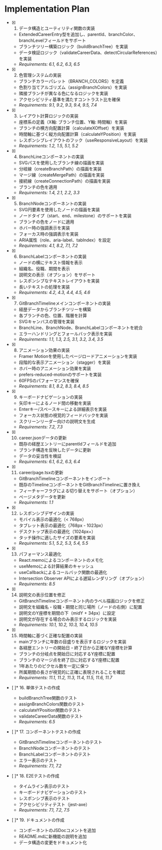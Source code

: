 # Implementation Plan

- [x] 1. データ構造とユーティリティ関数の実装


  - ExtendedCareerEntry型を追加し、parentId、branchColor、branchLevelフィールドをサポート
  - ブランチツリー構築ロジック（buildBranchTree）を実装
  - データ検証ロジック（validateCareerData、detectCircularReferences）を実装
  - _Requirements: 6.1, 6.2, 6.3, 6.5_

- [x] 2. 色管理システムの実装


  - ブランチカラーパレット（BRANCH_COLORS）を定義
  - 色割り当てアルゴリズム（assignBranchColors）を実装
  - 隣接ブランチが異なる色になるロジックを実装
  - アクセシビリティ基準を満たすコントラスト比を確保
  - _Requirements: 9.1, 9.2, 9.3, 9.4, 9.5, 7.4_

- [x] 3. レイアウト計算ロジックの実装


  - 座標系の定義（X軸: ブランチ位置、Y軸: 時間軸）を実装
  - ブランチの横方向配置計算（calculateXOffset）を実装
  - 時間軸に基づく縦方向配置計算（calculateYPosition）を実装
  - レスポンシブレイアウトのフック（useResponsiveLayout）を実装
  - _Requirements: 1.2, 1.5, 5.1, 5.2_

- [x] 4. BranchLineコンポーネントの実装


  - SVGパスを使用したブランチ線の描画を実装
  - 分岐線（createBranchPath）の描画を実装
  - マージ線（createMergePath）の描画を実装
  - 接続線（createConnectionPath）の描画を実装
  - ブランチの色を適用
  - _Requirements: 1.4, 2.1, 2.2, 3.3_

- [x] 5. BranchNodeコンポーネントの実装


  - SVG円要素を使用したノードの描画を実装
  - ノードタイプ（start、end、milestone）のサポートを実装
  - ブランチの色をノードに適用
  - ホバー時の強調表示を実装
  - フォーカス時の強調表示を実装
  - ARIA属性（role、aria-label、tabIndex）を設定
  - _Requirements: 4.1, 8.2, 7.1, 7.2_

- [x] 6. BranchLabelコンポーネントの実装


  - ノードの横にテキスト情報を表示
  - 組織名、役職、期間を表示
  - 説明文の表示（オプション）をサポート
  - レスポンシブなテキストレイアウトを実装
  - 長いテキストの処理を実装
  - _Requirements: 4.2, 4.3, 4.4, 4.5, 4.6_


- [x] 7. GitBranchTimelineメインコンポーネントの実装


  - 経歴データからブランチツリーを構築
  - 各ブランチの色、位置、階層を計算
  - SVGキャンバスの管理を実装
  - BranchLine、BranchNode、BranchLabelコンポーネントを統合
  - エラーハンドリングとフォールバック表示を実装
  - _Requirements: 1.1, 1.3, 2.5, 3.1, 3.2, 3.4, 3.5_

- [x] 8. アニメーション効果の実装


  - Framer Motionを使用したページロードアニメーションを実装
  - 段階的な表示アニメーション（stagger）を実装
  - ホバー時のアニメーション効果を実装
  - prefers-reduced-motionのサポートを実装
  - 60FPSのパフォーマンスを確保
  - _Requirements: 8.1, 8.2, 8.3, 8.4, 8.5_

- [x] 9. キーボードナビゲーションの実装


  - 矢印キーによるノード間の移動を実装
  - Enterキー/スペースキーによる詳細表示を実装
  - フォーカス状態の視覚的フィードバックを実装
  - スクリーンリーダー向けの説明文を生成
  - _Requirements: 7.2, 7.3_

- [x] 10. career.jsonデータの更新


  - 既存の経歴エントリーにparentIdフィールドを追加
  - ブランチ構造を反映したデータに更新
  - データの妥当性を検証
  - _Requirements: 6.1, 6.2, 6.3, 6.4_

- [x] 11. career/page.tsxの更新


  - GitBranchTimelineコンポーネントをインポート
  - 既存のTimelineコンポーネントをGitBranchTimelineに置き換え
  - フィーチャーフラグによる切り替えをサポート（オプション）
  - ページメタデータを更新
  - _Requirements: 1.1_

- [x] 12. レスポンシブデザインの実装

  - モバイル表示の最適化（< 768px）
  - タブレット表示の最適化（768px - 1023px）
  - デスクトップ表示の最適化（1024px+）
  - タッチ操作に適したサイズの要素を実装
  - _Requirements: 5.1, 5.2, 5.3, 5.4, 5.5_


- [x] 13. パフォーマンス最適化

  - React.memoによるコンポーネントのメモ化
  - useMemoによる計算結果のキャッシュ
  - useCallbackによるコールバック関数の最適化
  - Intersection Observer APIによる遅延レンダリング（オプション）
  - _Requirements: 8.5_

- [x] 14. 説明文の表示位置を修正



  - GitBranchTimelineコンポーネント内のラベル描画ロジックを修正
  - 説明文を組織名・役職・期間と同じ場所（ノードの右側）に配置
  - 説明文のY座標を期間の下（midY + 34px）に設定
  - 説明文が存在する場合のみ表示するロジックを実装
  - _Requirements: 10.1, 10.2, 10.3, 10.4, 10.5_


- [x] 15. 時間軸に基づく正確な配置の実装



  - mainブランチに年数の目盛りを表示するロジックを実装
  - 各経歴エントリーの開始日・終了日から正確なY座標を計算
  - ブランチの分岐点を開始日に対応するY座標に配置
  - ブランチのマージ点を終了日に対応するY座標に配置
  - 1年あたりのピクセル数を一定に保つ
  - 所属期間の長さが視覚的に正確に表現されることを確認
  - _Requirements: 11.1, 11.2, 11.3, 11.4, 11.5, 11.6, 11.7_

- [ ]* 16. 単体テストの作成
  - buildBranchTree関数のテスト
  - assignBranchColors関数のテスト
  - calculateYPosition関数のテスト
  - validateCareerData関数のテスト
  - _Requirements: 6.5_

- [ ]* 17. コンポーネントテストの作成
  - GitBranchTimelineコンポーネントのテスト
  - BranchNodeコンポーネントのテスト
  - BranchLabelコンポーネントのテスト
  - エラー表示のテスト
  - _Requirements: 7.1, 7.2_

- [ ]* 18. E2Eテストの作成
  - タイムライン表示のテスト
  - キーボードナビゲーションのテスト
  - レスポンシブ表示のテスト
  - アクセシビリティテスト（jest-axe）
  - _Requirements: 7.1, 7.2, 7.5_

- [ ]* 19. ドキュメントの作成
  - コンポーネントのJSDocコメントを追加
  - README.mdに新機能の説明を追加
  - データ構造の変更をドキュメント化
